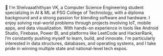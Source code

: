 👋 I'm Shelvaaathithyan VK, a Computer Science Engineering student specializing in AI & ML at PSG College of Technology, with a diploma background and a strong passion for blending software and hardware. I enjoy solving real-world problems through projects involving IoT, mobile apps, and data visualization. With hands-on experience in tools like Android Studio, Firebase, Power BI, and platforms like LeetCode and HackerRank, I’m constantly pushing myself to learn, build, and innovate. I'm particularly interested in data structures, databases, and operating systems, and I take pride in winning multiple state and national-level tech expos.